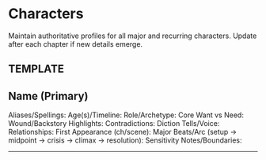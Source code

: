 # Characters

Maintain authoritative profiles for all major and recurring characters. Update after each chapter if new details emerge.

## TEMPLATE
## Name (Primary)
Aliases/Spellings:
Age(s)/Timeline:
Role/Archetype:
Core Want vs Need:
Wound/Backstory Highlights:
Contradictions:
Diction Tells/Voice:
Relationships:
First Appearance (ch/scene):
Major Beats/Arc (setup → midpoint → crisis → climax → resolution):
Sensitivity Notes/Boundaries:

---

<!-- Add characters below using the template. -->

